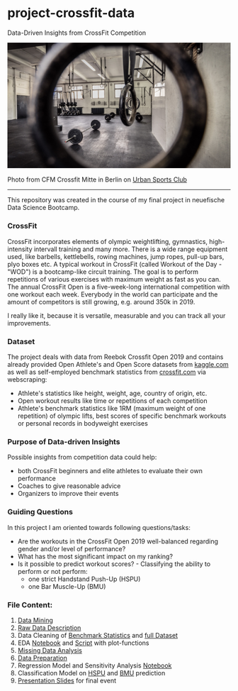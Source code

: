 # project-crossfit-data
Data-Driven Insights from CrossFit Competition

![CFM](./images/CFM.png)

<span>Photo from CFM Crossfit Mitte in Berlin on <a href="https://urbansportsclub.com/de/venues/cfm-crossfit-mitte-berlin">Urban Sports Club</a></span>

---

This repository was created in the course of my final project in neuefische Data Science Bootcamp.

### CrossFit

CrossFit incorporates elements of olympic weightlifting, gymnastics, high-intensity intervall training and many more. There is a wide range equipment used, like barbells, kettlebells, rowing machines, jump ropes, pull-up bars, plyo boxes etc. A typical workout in CrossFit (called Workout of the Day - "WOD") is a bootcamp-like circuit training. The goal is to perform repetitions of various exercises with maximum weight as fast as you can. The annual CrossFit Open is a five-week-long international competition with one workout each week. Everybody in the world can participate and the amount of competitors is still growing, e.g. around 350k in 2019.

I really like it, because it is versatile, measurable and you can track all your improvements.

### Dataset

The project deals with data from Reebok Crossfit Open 2019 and contains already provided Open Athlete's and Open Score datasets from [kaggle.com](https://www.kaggle.com/jeanmidev/crossfit-games) as well as self-employed benchmark statistics from [crossfit.com](https://games.crossfit.com) via webscraping:
* Athlete's statistics like height, weight, age, country of origin, etc.
* Open workout results like time or repetitions of each competition
* Athlete's benchmark statistics like 1RM (maximum weight of one repetition) of olympic lifts, best scores of specific benchmark workouts or personal records in bodyweight exercises

### Purpose of Data-driven Insights

Possible insights from competition data could help:
* both CrossFit beginners and elite athletes to evaluate their own performance
* Coaches to give reasonable advice
* Organizers to improve their events

### Guiding Questions

In this project I am oriented towards following questions/tasks:
* Are the workouts in the CrossFit Open 2019 well-balanced regarding gender and/or level of performance?
* What has the most significant impact on my ranking?
* Is it possible to predict workout scores? - Classifying the ability to perform or not perform:
  - one strict Handstand Push-Up (HSPU)
  - one Bar Muscle-Up (BMU)

### File Content:
1. [Data Mining](https://github.com/malefiz1988/project-crossfit-data/blob/main/1_Data_Mining.py)
2. [Raw Data Description](https://github.com/malefiz1988/project-crossfit-data/blob/main/2_Raw_Data_Description.ipynb)
3. Data Cleaning of [Benchmark Statistics](https://github.com/malefiz1988/project-crossfit-data/blob/main/3_Data_Cleaning_bs.ipynb) and [full Dataset](https://github.com/malefiz1988/project-crossfit-data/blob/main/3_Data_Cleaning_19.ipynb)
4. EDA [Notebook](https://github.com/malefiz1988/project-crossfit-data/blob/main/4_EDA.ipynb) and [Script](https://github.com/malefiz1988/project-crossfit-data/blob/main/EDA_plots.py) with plot-functions
5. [Missing Data Analysis](https://github.com/malefiz1988/project-crossfit-data/blob/main/5_Missing_Data_Analysis.ipynb)
6. [Data Preparation](https://github.com/malefiz1988/project-crossfit-data/blob/main/6_Data_Preparation.ipynb)
7. Regression Model and Sensitivity Analysis [Notebook](https://github.com/malefiz1988/project-crossfit-data/blob/main/7_Regression_and_Sensitivity_Analysis.ipynb)
8. Classification Model on [HSPU](https://github.com/malefiz1988/project-crossfit-data/blob/main/8_Classification_HSPU.ipynb) and [BMU](https://github.com/malefiz1988/project-crossfit-data/blob/main/8_Classification_BMU.ipynb) prediction
9. [Presentation Slides](https://github.com/malefiz1988/project-crossfit-data/blob/main/Capstone_Slides.pdf) for final event

